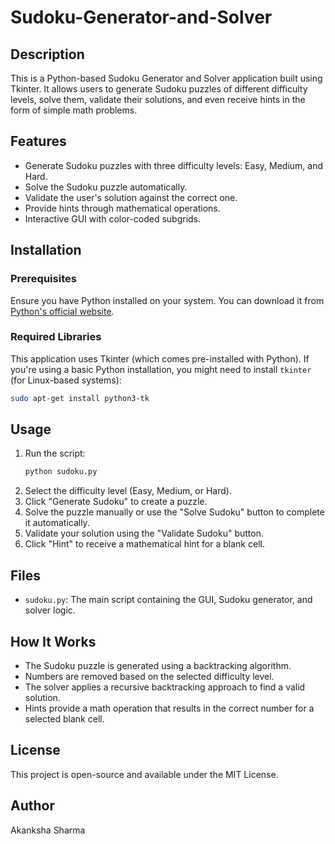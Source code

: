 # Sudoku-Generator-and-Solver


## Description
This is a Python-based Sudoku Generator and Solver application built using Tkinter. It allows users to generate Sudoku puzzles of different difficulty levels, solve them, validate their solutions, and even receive hints in the form of simple math problems.

## Features
- Generate Sudoku puzzles with three difficulty levels: Easy, Medium, and Hard.
- Solve the Sudoku puzzle automatically.
- Validate the user's solution against the correct one.
- Provide hints through mathematical operations.
- Interactive GUI with color-coded subgrids.

## Installation
### Prerequisites
Ensure you have Python installed on your system. You can download it from [Python's official website](https://www.python.org/).

### Required Libraries
This application uses Tkinter (which comes pre-installed with Python). If you're using a basic Python installation, you might need to install `tkinter` (for Linux-based systems):
```sh
sudo apt-get install python3-tk
```

## Usage
1. Run the script:
   ```sh
   python sudoku.py
   ```
2. Select the difficulty level (Easy, Medium, or Hard).
3. Click "Generate Sudoku" to create a puzzle.
4. Solve the puzzle manually or use the "Solve Sudoku" button to complete it automatically.
5. Validate your solution using the "Validate Sudoku" button.
6. Click "Hint" to receive a mathematical hint for a blank cell.

## Files
- `sudoku.py`: The main script containing the GUI, Sudoku generator, and solver logic.

## How It Works
- The Sudoku puzzle is generated using a backtracking algorithm.
- Numbers are removed based on the selected difficulty level.
- The solver applies a recursive backtracking approach to find a valid solution.
- Hints provide a math operation that results in the correct number for a selected blank cell.

## License
This project is open-source and available under the MIT License.

## Author
Akanksha Sharma

